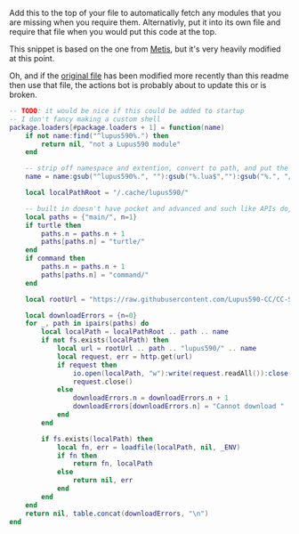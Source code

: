 Add this to the top of your file to automatically fetch any modules that you are missing when you require them.
Alternativly, put it into its own file and require that file when you would put this code at the top.

This snippet is based on the one from [Metis](https://metis.madefor.cc/), but it's very heavily modified at this point.

Oh, and if the [original file](custom_require_package_loader.lua) has been modified more recently than this readme then use that file, the actions bot is probably about to update this or is broken. 

```lua:custom_require_package_loader.lua
-- TODO: it would be nice if this could be added to startup
-- I don't fancy making a custom shell
package.loaders[#package.loaders + 1] = function(name)
    if not name:find("^lupus590%.") then
        return nil, "not a Lupus590 module"
    end

    -- strip off namespace and extention, convert to path, and put the extention back on
    name = name:gsub("^lupus590%.", ""):gsub("%.lua$",""):gsub("%.", "/")..".lua"

    local localPathRoot = "/.cache/lupus590/"

    -- built in doesn't have pocket and advanced and such like APIs do, if this changes then we just need to add the appropriate part here
    local paths = {"main/", n=1}
    if turtle then
        paths.n = paths.n + 1
        paths[paths.n] = "turtle/"
    end
    if command then
        paths.n = paths.n + 1
        paths[paths.n] = "command/"
    end

    local rootUrl = "https://raw.githubusercontent.com/Lupus590-CC/CC-Survival-Programs/master/assets/computercraft/lua/rom/modules/"

    local downloadErrors = {n=0}
    for _, path in ipairs(paths) do
        local localPath = localPathRoot .. path .. name
        if not fs.exists(localPath) then
            local url = rootUrl .. path .. "lupus590/" .. name
            local request, err = http.get(url)
            if request then
                io.open(localPath, "w"):write(request.readAll()):close()
                request.close()
            else
                downloadErrors.n = downloadErrors.n + 1
                downloadErrors[downloadErrors.n] = "Cannot download " .. url .. ": " .. err
            end
        end

        if fs.exists(localPath) then
            local fn, err = loadfile(localPath, nil, _ENV)
            if fn then
                return fn, localPath
            else
                return nil, err
            end
        end
    end
    return nil, table.concat(downloadErrors, "\n")
end

```
